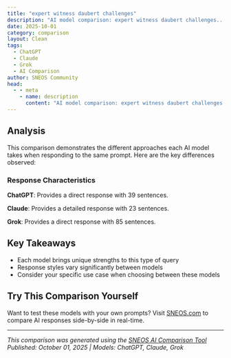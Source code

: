 ```yaml
---
title: "expert witness daubert challenges"
description: "AI model comparison: expert witness daubert challenges..."
date: 2025-10-01
category: comparison
layout: Clean
tags:
  - ChatGPT
  - Claude
  - Grok
  - AI Comparison
author: SNEOS Community
head:
  - - meta
    - name: description
      content: "AI model comparison: expert witness daubert challenges..."
---
```


<ChatComparison
  title="expert witness daubert challenges"
  prompt="expert witness daubert challenges"
  :responses='{
    "ChatGPT": "Certainly! Here is an overview of **Daubert challenges** related to **expert witnesses**:\n\n---\n\n### What is a Daubert Challenge?\n\nA **Daubert challenge** is a legal motion filed to exclude the testimony of an expert witness on the grounds that their methods, principles, or reasoning are not scientifically valid or reliable. The challenge originates from the U.S. Supreme Court case **Daubert v. Merrell Dow Pharmaceuticals, Inc. (1993)**.\n\n---\n\n### Background: The Daubert Standard\n\nAfter Daubert, the admissibility of expert testimony in federal courts is governed by **Federal Rule of Evidence 702**, which requires that:\n\n- The expert\u0027s testimony is based on sufficient facts or data,\n- The testimony is the product of reliable principles and methods,\n- The expert has reliably applied these principles and methods to the facts of the case.\n\nUnder Daubert, judges act as \u0022gatekeepers,\u0022 ensuring that any expert testimony admitted is both relevant and reliable.\n\n---\n\n### Key Factors for Courts in Daubert Challenges\n\nWhen deciding whether to admit expert testimony, courts often consider the following:\n\n1. **Testability**: Can the expert\u0027s theory or technique be tested?\n2. **Peer Review and Publication**: Has the method been subjected to peer review or published in respected journals?\n3. **Error Rate**: Is there a known or acceptable error rate for the technique used?\n4. **Standards and Controls**: Are there established standards controlling the technique\u0027s operation?\n5. **General Acceptance**: Is the method generally accepted within the relevant scientific community?\n\n---\n\n### Common Grounds for Daubert Challenges\n\n- The expert\u2019s scientific methodology is flawed or speculative.\n- The expert lacks proper qualifications or expertise.\n- The methodology is not generally accepted in the relevant scientific community.\n- The expert\u0027s conclusions are not supported by the data.\n- The testimony is based on anecdotal evidence or subjective opinion.\n- The expert applied the method incorrectly or unreliably.\n\n---\n\n### How to File a Daubert Challenge\n\n- Usually filed as a **motion in limine** before trial to exclude the expert\u2019s testimony.\n- Supported by affidavits, scientific literature, and precedents.\n- May require a hearing where expert witnesses from both sides testify on methodology.\n\n---\n\n### Impact of a Successful Daubert Challenge\n\n- The expert witness testimony is excluded or limited.\n- The opposing party loses a key piece of evidence to prove their case.\n- Can significantly affect the outcome of the trial.\n\n---\n\n### Tips for Handling Daubert Challenges\n\n- Ensure your expert is well-qualified and experienced.\n- Use experts employing widely accepted methods.\n- Have the expert publish or rely on peer-reviewed research.\n- Prepare your expert to explain the methodology clearly and confidently.\n- Anticipate weaknesses in your expert\u2019s methodology and address them proactively.\n\n---\n\nIf you want, I can also provide sample motions, specific case examples, or explanations about how Daubert differs from other standards like the Frye standard. Just let me know!",
    "Claude": "# Daubert Challenges to Expert Witnesses\n\n## What is a Daubert Challenge?\n\nA Daubert challenge is a legal motion requesting that the court exclude expert witness testimony based on the standards established in **Daubert v. Merrell Dow Pharmaceuticals (1993)**. This Supreme Court decision made federal judges \u0022gatekeepers\u0022 responsible for ensuring expert testimony is both relevant and scientifically reliable.\n\n## The Daubert Standard\n\n### Key Factors Courts Consider:\n1. **Testability** - Can the theory/technique be tested?\n2. **Peer Review** - Has it been subject to peer review and publication?\n3. **Error Rates** - What are the known or potential error rates?\n4. **Standards** - Are there standards controlling the technique\u0027s operation?\n5. **General Acceptance** - Is it generally accepted in the relevant scientific community?\n\n## Common Grounds for Daubert Challenges\n\n### Scientific Reliability Issues:\n- Lack of peer-reviewed research supporting opinions\n- Unreliable methodology or data analysis\n- Insufficient testing or validation\n- High error rates or unknown reliability\n\n### Qualifications Challenges:\n- Expert lacks relevant education/training\n- Insufficient experience in the specific area\n- No demonstrated expertise in applied methodology\n\n### Relevance Issues:\n- Opinion doesn\u0027t fit the facts of the case\n- Methodology not properly applied to case facts\n- Testimony won\u0027t assist the trier of fact\n\n## Strategic Considerations\n\n### For Challenging Party:\n- **Timing**: File pre-trial motions when possible\n- **Expert Review**: Engage own experts to critique opponent\u0027s methodology\n- **Discovery**: Thoroughly depose opposing expert\n- **Documentation**: Request all data, notes, and materials relied upon\n\n### For Defending Expert Testimony:\n- **Foundation**: Establish strong methodological foundation\n- **Precedent**: Cite cases where similar testimony was admitted\n- **Reliability**: Demonstrate peer review, testing, and acceptance\n- **Relevance**: Show clear connection to case issues\n\n## Types of Expert Testimony Frequently Challenged\n\n### Medical/Scientific:\n- Novel diagnostic techniques\n- Causation opinions in toxic tort cases\n- Experimental treatments or procedures\n\n### Technical/Engineering:\n- Accident reconstruction\n- Product defect analysis\n- Computer/digital forensics\n\n### Economic/Financial:\n- Damages calculations\n- Valuation methodologies\n- Economic impact studies\n\n## Procedural Aspects\n\n### Motion Practice:\n- **Rule 702** governs expert testimony admissibility\n- **Frye standard** still used in some state courts\n- **Kumho Tire** extended Daubert to non-scientific expert testimony\n\n### Court\u0027s Role:\n- Preliminary assessment under **Rule 104(a)**\n- May hold **Daubert hearings** with testimony\n- Gatekeeping function is **non-delegable** to jury\n\n## Best Practices\n\n### For Attorneys:\n1. **Early Assessment** - Evaluate expert vulnerabilities early\n2. **Comprehensive Discovery** - Obtain all supporting materials\n3. **Expert Consultation** - Use consulting experts to identify weaknesses\n4. **Detailed Briefing** - Address each Daubert factor specifically\n\n### For Experts:\n1. **Solid Methodology** - Use accepted, peer-reviewed methods\n2. **Complete Documentation** - Maintain detailed records\n3. **Stay Current** - Keep up with developments in field\n4. **Clear Opinions** - Ensure opinions are within area of expertise\n\n## Recent Trends\n\n- Courts increasingly scrutinizing **methodology over conclusions**\n- Growing challenges to **experience-based testimony**\n- Enhanced focus on **data reliability and sources**\n- More **pretrial Daubert hearings** being conducted\n\nThe success of Daubert challenges often depends on thorough preparation, understanding of the relevant science or methodology, and effective presentation of reliability and relevance issues to the court.",
    "Grok": "An **expert witness Daubert challenge** refers to a legal objection raised in court to challenge the admissibility of an expert witness\u0027s testimony under the **Daubert standard**. This standard, established by the U.S. Supreme Court in the 1993 case *Daubert v. Merrell Dow Pharmaceuticals, Inc.*, governs the admissibility of expert testimony in federal courts (and many state courts that have adopted similar rules). The goal of a Daubert challenge is to ensure that the expert\u0027s testimony is both relevant and reliable, preventing \u0022junk science\u0022 from influencing a jury.\n\nBelow is a detailed explanation of Daubert challenges and how they relate to expert witnesses:\n\n---\n\n### **What is the Daubert Standard?**\nThe Daubert standard replaced the earlier *Frye* standard (which focused on whether a scientific method was \u0022generally accepted\u0022 in the relevant field). Under *Daubert*, the trial judge acts as a \u0022gatekeeper\u0022 to assess whether an expert\u0027s testimony meets certain criteria for reliability and relevance. The key factors outlined in the *Daubert* decision include:\n\n1. **Testability**: Can the theory or technique be tested or has it been tested?\n2. **Peer Review and Publication**: Has the theory or technique been subjected to peer review and publication in the scientific community?\n3. **Error Rate**: Is there a known or potential rate of error for the method or technique, and are there standards controlling its operation?\n4. **General Acceptance**: Is the theory or technique generally accepted within the relevant scientific community? (This factor from *Frye* was retained but is not the sole criterion.)\n5. **Relevance**: Does the testimony \u0022fit\u0022 the facts of the case and assist the trier of fact (jury or judge) in understanding the evidence or determining a fact in issue?\n\nThese factors are not exhaustive or mandatory; courts have discretion to consider other relevant factors as well.\n\n---\n\n### **Purpose of a Daubert Challenge**\nA Daubert challenge is typically raised by opposing counsel to exclude or limit an expert witness\u0027s testimony before or during trial. The challenge may argue that:\n- The expert\u0027s methodology is not scientifically valid.\n- The expert\u0027s conclusions are unreliable or speculative.\n- The expert lacks the necessary qualifications to testify on the subject matter.\n- The testimony is irrelevant to the issues in the case.\n\nThe challenge prompts the court to hold a hearing (often called a \u0022Daubert hearing\u0022) where the judge evaluates the admissibility of the expert\u0027s testimony.\n\n---\n\n### **Key Cases Expanding on Daubert**\nThe *Daubert* decision was further clarified and expanded by subsequent Supreme Court rulings:\n1. **General Electric Co. v. Joiner (1997)**: Emphasized that the trial judge has broad discretion in determining the admissibility of expert testimony and that appellate courts should defer to the trial court\u0027s judgment unless there is an abuse of discretion.\n2. **Kumho Tire Co. v. Carmichael (1999)**: Extended the Daubert standard beyond scientific testimony to all types of expert testimony, including technical and other specialized knowledge. The Court clarified that the Daubert factors may need to be tailored depending on the type of expertise.\n\n---\n\n### **How a Daubert Challenge Works in Practice**\n1. **Motion to Exclude**: The challenging party files a motion in limine (a pretrial motion) to exclude the expert\u0027s testimony, citing specific reasons why the testimony fails to meet the Daubert standard.\n2. **Daubert Hearing**: The court may hold a hearing where both parties present arguments and evidence regarding the expert\u0027s qualifications, methodology, and the reliability of their opinions. The expert may be required to testify and be cross-examined.\n3. **Judicial Ruling**: The judge rules on whether the expert\u0027s testimony is admissible, partially admissible, or entirely excluded. The judge\u0027s decision is based on whether the testimony is relevant and reliable.\n\n---\n\n### **Common Grounds for Daubert Challenges**\nDaubert challenges often focus on the following issues:\n- **Lack of Qualifications**: The expert does not have the necessary education, training, or experience in the relevant field.\n- **Unreliable Methodology**: The expert\u0027s methods are not based on accepted scientific principles or lack empirical support (e.g., failing to use control groups, relying on anecdotal evidence).\n- **Speculative Conclusions**: The expert\u0027s opinions are not supported by data or are based on assumptions rather than facts.\n- **Irrelevance**: The testimony does not address the specific issues in the case or will not help the jury make a decision.\n- **Failure to Follow Standards**: The expert did not adhere to industry or scientific standards in forming their opinions.\n\nFor example, in a medical malpractice case, a Daubert challenge might argue that a medical expert\u0027s opinion on causation is unreliable because it is not supported by peer-reviewed studies or clinical data.\n\n---\n\n### **Impact of a Successful Daubert Challenge**\nIf a Daubert challenge is successful, the expert\u0027s testimony may be excluded in whole or in part. This can have significant consequences for a case, as expert testimony often plays a critical role in proving or disproving key elements (e.g., causation in personal injury cases or damages in financial disputes). In some cases, excluding an expert\u0027s testimony can lead to summary judgment or dismissal if the party cannot prove their case without it.\n\n---\n\n### **Strategies for Defending Against a Daubert Challenge**\nTo withstand a Daubert challenge, attorneys and experts should:\n1. Ensure the expert is well-qualified and has relevant credentials and experience.\n2. Base testimony on sound, peer-reviewed methodologies and data.\n3. Clearly explain how the expert\u0027s methods and conclusions are reliable and relevant to the case.\n4. Provide documentation of the expert\u0027s process, including testing, error rates, and adherence to accepted standards.\n5. Anticipate potential challenges by reviewing the expert\u0027s work for weaknesses and preparing responses.\n\n---\n\n### **Application in State Courts**\nWhile *Daubert* is the federal standard under Rule 702 of the Federal Rules of Evidence, not all states have adopted it. Some states still follow the older *Frye* standard or a hybrid approach. Attorneys must be aware of the applicable standard in the jurisdiction where the case is being heard.\n\n- **Federal Courts**: Follow *Daubert* as amended by Rule 702, which was updated in 2000 and 2023 to emphasize the judge\u0027s gatekeeping role and ensure that expert opinions are based on sufficient facts or data.\n- **State Courts**: Vary in their approach. For example, California and New York still use variations of the *Frye* standard, while states like Texas and Florida have adopted *Daubert*.\n\n---\n\n### **Recent Developments (Rule 702 Amendment, 2023)**\nIn April 2023, amendments to Federal Rule of Evidence 702 took effect to clarify the application of the *Daubert* standard. The amendments emphasize:\n- The proponent of the expert testimony bears the burden of showing by a preponderance of evidence that the testimony meets the reliability and relevance requirements.\n- Courts must ensure that the expert\u0027s opinions are based on sufficient facts or data and are the product of reliable principles and methods, properly applied.\n\nThis change aims to address inconsistencies in how courts have applied the *Daubert* standard and to prevent admission of unreliable expert testimony due to overreliance on the expert\u0027s qualifications alone.\n\n---\n\n### **Conclusion**\nA Daubert challenge is a critical tool in litigation to scrutinize the admissibility of expert witness testimony. Attorneys on both sides must be prepared to address the reliability and relevance of expert opinions, while experts themselves must ensure their methodologies and conclusions can withstand judicial scrutiny. Understanding the Daubert standard, preparing for potential challenges, and staying updated on legal developments (such as the 2023 amendments to Rule 702) are essential for navigating these issues effectively.\n\nIf you have a specific case or context in mind (e.g., type of expert or area of law), I can provide more tailored guidance. Let me know!"
  }'
  published-date="22:32"
/>

## Analysis

This comparison demonstrates the different approaches each AI model takes when responding to the same prompt. Here are the key differences observed:

### Response Characteristics

**ChatGPT**: Provides a direct response with 39 sentences. 

**Claude**: Provides a detailed response with 23 sentences. 

**Grok**: Provides a direct response with 85 sentences. 

## Key Takeaways

- Each model brings unique strengths to this type of query
- Response styles vary significantly between models
- Consider your specific use case when choosing between these models

## Try This Comparison Yourself

Want to test these models with your own prompts? Visit [SNEOS.com](https://sneos.com) to compare AI responses side-by-side in real-time.

---

*This comparison was generated using the [SNEOS AI Comparison Tool](https://sneos.com)*
*Published: October 01, 2025 | Models: ChatGPT, Claude, Grok*
